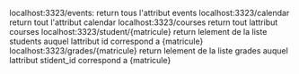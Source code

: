 localhost:3323/events:
return tous l'attribut events
localhost:3323/calendar
return tout l'attribut calendar 
localhost:3323/courses
return tout lattribut courses
localhost:3323/student/{matricule}
return lelement de la liste students auquel lattribut id correspond a {matricule}
localhost:3323/grades/{matricule}
return lelement de la liste grades auquel lattribut stident_id correspond a {matricule}